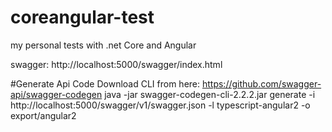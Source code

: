 # coreangular-test

my personal tests with .net Core and Angular

swagger: http://localhost:5000/swagger/index.html


#Generate Api Code
Download CLI from here: https://github.com/swagger-api/swagger-codegen
java -jar swagger-codegen-cli-2.2.2.jar generate -i http://localhost:5000/swagger/v1/swagger.json -l typescript-angular2 -o export/angular2
